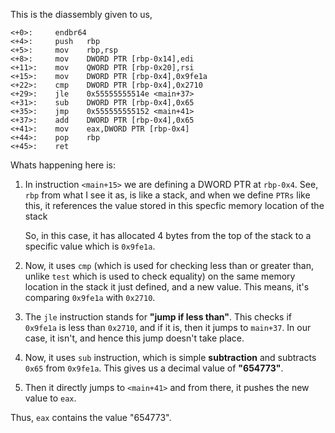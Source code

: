 This is the diassembly given to us,
    
    <+0>:     endbr64 
    <+4>:     push   rbp
    <+5>:     mov    rbp,rsp
    <+8>:     mov    DWORD PTR [rbp-0x14],edi
    <+11>:    mov    QWORD PTR [rbp-0x20],rsi
    <+15>:    mov    DWORD PTR [rbp-0x4],0x9fe1a
    <+22>:    cmp    DWORD PTR [rbp-0x4],0x2710
    <+29>:    jle    0x55555555514e <main+37>
    <+31>:    sub    DWORD PTR [rbp-0x4],0x65
    <+35>:    jmp    0x555555555152 <main+41>
    <+37>:    add    DWORD PTR [rbp-0x4],0x65
    <+41>:    mov    eax,DWORD PTR [rbp-0x4]
    <+44>:    pop    rbp
    <+45>:    ret

Whats happening here is:

1. In instruction `<main+15>` we are defining a DWORD PTR at `rbp-0x4`. See, `rbp` from what I see it as, is like a stack, and when we define `PTRs` like this, it references the value stored in this specfic memory location of the stack

   So, in this case, it has allocated 4 bytes from the top of the stack to a specific value which is `0x9fe1a`.

2. Now, it uses `cmp` (which is used for checking less than or greater than, unlike `test` which is used to check equality) on the same memory location in the stack it just defined, and a new value. This means, it's comparing `0x9fe1a` with `0x2710`.

3. The `jle` instruction stands for **"jump if less than"**. This checks if `0x9fe1a` is less than `0x2710`, and if it is, then it jumps to `main+37`. In our case, it isn't, and hence this jump doesn't take place.

4. Now, it uses `sub` instruction, which is simple **subtraction** and subtracts `0x65` from `0x9fe1a`. This gives us a decimal value of **"654773"**.

5. Then it directly jumps to `<main+41>` and from there, it pushes the new value to `eax`.

Thus, `eax` contains the value "654773".
